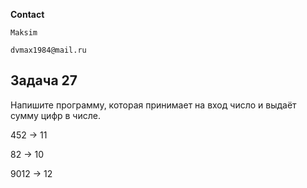 **Contact**
    
    Maksim 

    dvmax1984@mail.ru

## Задача 27

Напишите программу, которая принимает на вход число и выдаёт сумму цифр в числе.

452 -> 11

82 -> 10

9012 -> 12